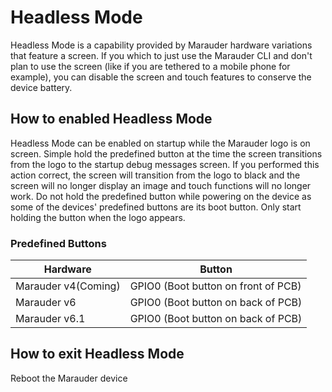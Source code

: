 # Headless Mode
Headless Mode is a capability provided by Marauder hardware variations that feature a screen. If you which to just use the Marauder CLI and don't plan to use the screen (like if you are tethered to a mobile phone for example), you can disable the screen and touch features to conserve the device battery.

## How to enabled Headless Mode
Headless Mode can be enabled on startup while the Marauder logo is on screen. Simple hold the predefined button at the time the screen transitions from the logo to the startup debug messages screen. If you performed this action correct, the screen will transition from the logo to black and the screen will no longer display an image and touch functions will no longer work. Do not hold the predefined button while powering on the device as some of the devices' predefined buttons are its boot button. Only start holding the button when the logo appears.

### Predefined Buttons
| Hardware | Button |
| -------- | ------ |
| Marauder v4(Coming) | GPIO0 (Boot button on front of PCB) |
| Marauder v6 | GPIO0 (Boot button on back of PCB) |
| Marauder v6.1 | GPIO0 (Boot button on back of PCB) |

## How to exit Headless Mode
Reboot the Marauder device